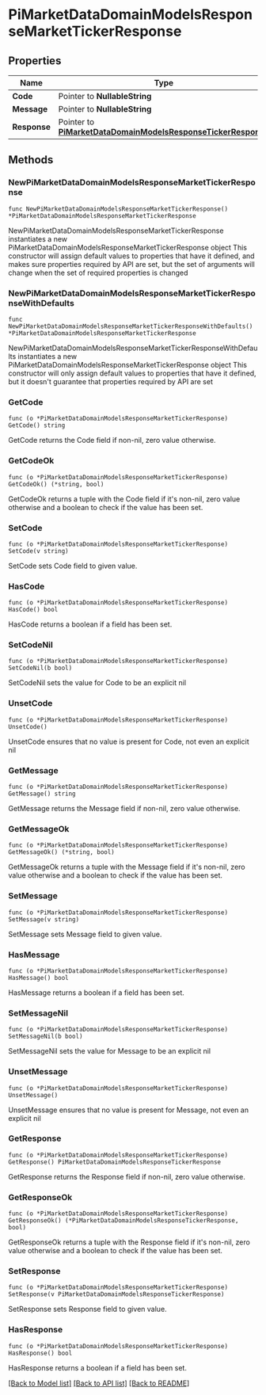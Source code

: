 # PiMarketDataDomainModelsResponseMarketTickerResponse

## Properties

Name | Type | Description | Notes
------------ | ------------- | ------------- | -------------
**Code** | Pointer to **NullableString** |  | [optional] 
**Message** | Pointer to **NullableString** |  | [optional] 
**Response** | Pointer to [**PiMarketDataDomainModelsResponseTickerResponse**](PiMarketDataDomainModelsResponseTickerResponse.md) |  | [optional] 

## Methods

### NewPiMarketDataDomainModelsResponseMarketTickerResponse

`func NewPiMarketDataDomainModelsResponseMarketTickerResponse() *PiMarketDataDomainModelsResponseMarketTickerResponse`

NewPiMarketDataDomainModelsResponseMarketTickerResponse instantiates a new PiMarketDataDomainModelsResponseMarketTickerResponse object
This constructor will assign default values to properties that have it defined,
and makes sure properties required by API are set, but the set of arguments
will change when the set of required properties is changed

### NewPiMarketDataDomainModelsResponseMarketTickerResponseWithDefaults

`func NewPiMarketDataDomainModelsResponseMarketTickerResponseWithDefaults() *PiMarketDataDomainModelsResponseMarketTickerResponse`

NewPiMarketDataDomainModelsResponseMarketTickerResponseWithDefaults instantiates a new PiMarketDataDomainModelsResponseMarketTickerResponse object
This constructor will only assign default values to properties that have it defined,
but it doesn't guarantee that properties required by API are set

### GetCode

`func (o *PiMarketDataDomainModelsResponseMarketTickerResponse) GetCode() string`

GetCode returns the Code field if non-nil, zero value otherwise.

### GetCodeOk

`func (o *PiMarketDataDomainModelsResponseMarketTickerResponse) GetCodeOk() (*string, bool)`

GetCodeOk returns a tuple with the Code field if it's non-nil, zero value otherwise
and a boolean to check if the value has been set.

### SetCode

`func (o *PiMarketDataDomainModelsResponseMarketTickerResponse) SetCode(v string)`

SetCode sets Code field to given value.

### HasCode

`func (o *PiMarketDataDomainModelsResponseMarketTickerResponse) HasCode() bool`

HasCode returns a boolean if a field has been set.

### SetCodeNil

`func (o *PiMarketDataDomainModelsResponseMarketTickerResponse) SetCodeNil(b bool)`

 SetCodeNil sets the value for Code to be an explicit nil

### UnsetCode
`func (o *PiMarketDataDomainModelsResponseMarketTickerResponse) UnsetCode()`

UnsetCode ensures that no value is present for Code, not even an explicit nil
### GetMessage

`func (o *PiMarketDataDomainModelsResponseMarketTickerResponse) GetMessage() string`

GetMessage returns the Message field if non-nil, zero value otherwise.

### GetMessageOk

`func (o *PiMarketDataDomainModelsResponseMarketTickerResponse) GetMessageOk() (*string, bool)`

GetMessageOk returns a tuple with the Message field if it's non-nil, zero value otherwise
and a boolean to check if the value has been set.

### SetMessage

`func (o *PiMarketDataDomainModelsResponseMarketTickerResponse) SetMessage(v string)`

SetMessage sets Message field to given value.

### HasMessage

`func (o *PiMarketDataDomainModelsResponseMarketTickerResponse) HasMessage() bool`

HasMessage returns a boolean if a field has been set.

### SetMessageNil

`func (o *PiMarketDataDomainModelsResponseMarketTickerResponse) SetMessageNil(b bool)`

 SetMessageNil sets the value for Message to be an explicit nil

### UnsetMessage
`func (o *PiMarketDataDomainModelsResponseMarketTickerResponse) UnsetMessage()`

UnsetMessage ensures that no value is present for Message, not even an explicit nil
### GetResponse

`func (o *PiMarketDataDomainModelsResponseMarketTickerResponse) GetResponse() PiMarketDataDomainModelsResponseTickerResponse`

GetResponse returns the Response field if non-nil, zero value otherwise.

### GetResponseOk

`func (o *PiMarketDataDomainModelsResponseMarketTickerResponse) GetResponseOk() (*PiMarketDataDomainModelsResponseTickerResponse, bool)`

GetResponseOk returns a tuple with the Response field if it's non-nil, zero value otherwise
and a boolean to check if the value has been set.

### SetResponse

`func (o *PiMarketDataDomainModelsResponseMarketTickerResponse) SetResponse(v PiMarketDataDomainModelsResponseTickerResponse)`

SetResponse sets Response field to given value.

### HasResponse

`func (o *PiMarketDataDomainModelsResponseMarketTickerResponse) HasResponse() bool`

HasResponse returns a boolean if a field has been set.


[[Back to Model list]](../README.md#documentation-for-models) [[Back to API list]](../README.md#documentation-for-api-endpoints) [[Back to README]](../README.md)



